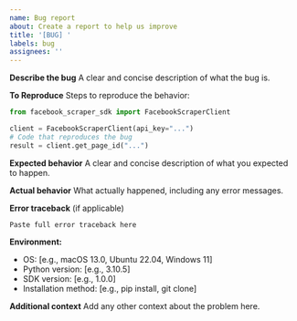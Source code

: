 ```yaml
---
name: Bug report
about: Create a report to help us improve
title: '[BUG] '
labels: bug
assignees: ''
---
```


**Describe the bug**
A clear and concise description of what the bug is.

**To Reproduce**
Steps to reproduce the behavior:
```python
from facebook_scraper_sdk import FacebookScraperClient

client = FacebookScraperClient(api_key="...")
# Code that reproduces the bug
result = client.get_page_id("...")
```

**Expected behavior**
A clear and concise description of what you expected to happen.

**Actual behavior**
What actually happened, including any error messages.

**Error traceback** (if applicable)
```
Paste full error traceback here
```

**Environment:**
 - OS: [e.g., macOS 13.0, Ubuntu 22.04, Windows 11]
 - Python version: [e.g., 3.10.5]
 - SDK version: [e.g., 1.0.0]
 - Installation method: [e.g., pip install, git clone]

**Additional context**
Add any other context about the problem here.